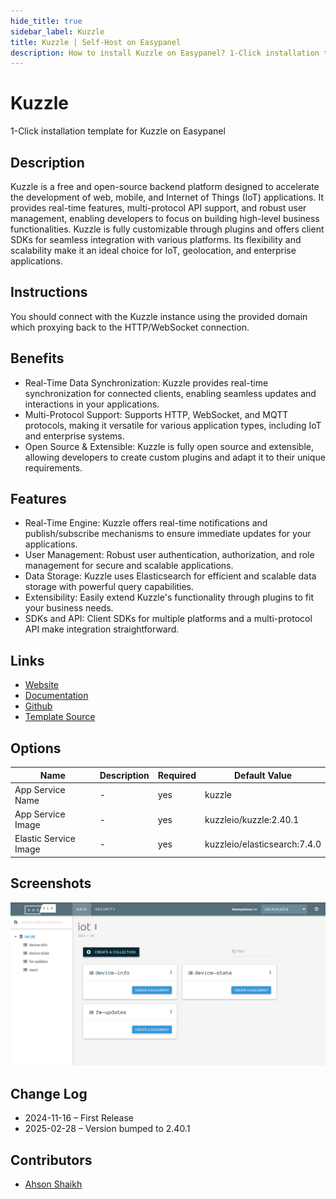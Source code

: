 ```yaml
---
hide_title: true
sidebar_label: Kuzzle
title: Kuzzle | Self-Host on Easypanel
description: How to install Kuzzle on Easypanel? 1-Click installation template for Kuzzle on Easypanel
---
```


<!-- generated -->

# Kuzzle

1-Click installation template for Kuzzle on Easypanel

## Description

Kuzzle is a free and open-source backend platform designed to accelerate the development of web, mobile, and Internet of Things (IoT) applications. It provides real-time features, multi-protocol API support, and robust user management, enabling developers to focus on building high-level business functionalities. Kuzzle is fully customizable through plugins and offers client SDKs for seamless integration with various platforms. Its flexibility and scalability make it an ideal choice for IoT, geolocation, and enterprise applications.

## Instructions

You should connect with the Kuzzle instance using the provided domain which proxying back to the HTTP/WebSocket connection.

## Benefits

- Real-Time Data Synchronization: Kuzzle provides real-time synchronization for connected clients, enabling seamless updates and interactions in your applications.
- Multi-Protocol Support: Supports HTTP, WebSocket, and MQTT protocols, making it versatile for various application types, including IoT and enterprise systems.
- Open Source & Extensible: Kuzzle is fully open source and extensible, allowing developers to create custom plugins and adapt it to their unique requirements.

## Features

- Real-Time Engine: Kuzzle offers real-time notifications and publish/subscribe mechanisms to ensure immediate updates for your applications.
- User Management: Robust user authentication, authorization, and role management for secure and scalable applications.
- Data Storage: Kuzzle uses Elasticsearch for efficient and scalable data storage with powerful query capabilities.
- Extensibility: Easily extend Kuzzle's functionality through plugins to fit your business needs.
- SDKs and API: Client SDKs for multiple platforms and a multi-protocol API make integration straightforward.

## Links

- [Website](https://kuzzle.io/)
- [Documentation](https://docs.kuzzle.io/)
- [Github](https://github.com/kuzzleio/kuzzle)
- [Template Source](https://github.com/easypanel-io/templates/tree/main/templates/kuzzle)

## Options

Name | Description | Required | Default Value
-|-|-|-
App Service Name | - | yes | kuzzle
App Service Image | - | yes | kuzzleio/kuzzle:2.40.1
Elastic Service Image | - | yes | kuzzleio/elasticsearch:7.4.0

## Screenshots

![Kuzzle Screenshot](./assets/screenshot.png)

## Change Log

- 2024-11-16 – First Release
- 2025-02-28 – Version bumped to 2.40.1

## Contributors

- [Ahson Shaikh](https://github.com/Ahson-Shaikh)
